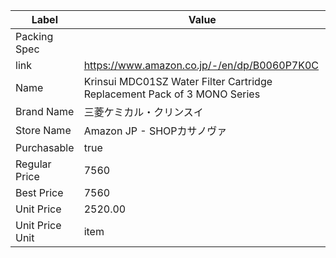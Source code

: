 | Label           | Value                                                                    |
| --------------- | ------------------------------------------------------------------------ |
| Packing Spec    |                                                                          |
| link            | https://www.amazon.co.jp/-/en/dp/B0060P7K0C                              |
| Name            | Krinsui MDC01SZ Water Filter Cartridge Replacement Pack of 3 MONO Series |
| Brand Name      | 三菱ケミカル・クリンスイ                                                             |
| Store Name      | Amazon JP - SHOPカサノヴァ                                                    |
| Purchasable     | true                                                                     |
| Regular Price   | 7560                                                                     |
| Best Price      | 7560                                                                     |
| Unit Price      | 2520.00                                                                  |
| Unit Price Unit | item                                                                     |
